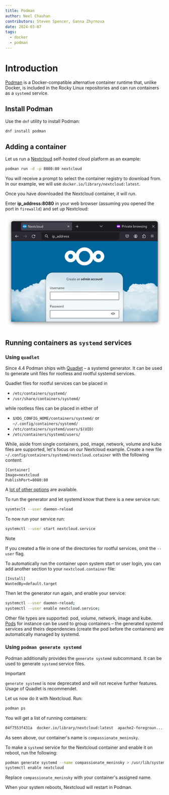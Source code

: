 ```yaml
---
title: Podman
author: Neel Chauhan
contributors: Steven Spencer, Ganna Zhyrnova
date: 2024-03-07
tags:
  - docker
  - podman
---
```


# Introduction

[Podman](https://podman.io/) is a Docker-compatible alternative container runtime that, unlike Docker, is included in the Rocky Linux repositories and can run containers as a `systemd` service.

## Install Podman

Use the `dnf` utility to install Podman:

```bash
dnf install podman
```

## Adding a container

Let us run a [Nextcloud](https://nextcloud.com/) self-hosted cloud platform as an example:

```bash
podman run -d -p 8080:80 nextcloud
```

You will receive a prompt to select the container registry to download from. In our example, we will use `docker.io/library/nextcloud:latest`.

Once you have downloaded the Nextcloud container, it will run.

Enter **ip_address:8080** in your web browser (assuming you opened the port in `firewalld`) and set up Nextcloud:

![Nextcloud in container](../images/podman_nextcloud.png)

## Running containers as `systemd` services

### Using `quadlet`

Since 4.4 Podman ships with [Quadlet](https://docs.podman.io/en/latest/markdown/podman-systemd.unit.5.html) – a systemd generator. It can be used to generate unit files for rootless and rootful systemd services.

Quadlet files for rootful services can be placed in 

- `/etc/containers/systemd/`
- `/usr/share/containers/systemd/`

while rootless files can be placed in either of

- `$XDG_CONFIG_HOME/containers/systemd/` or `~/.config/containers/systemd/`
- `/etc/containers/systemd/users/$(UID)`
- `/etc/containers/systemd/users/`

While, aside from single containers, pod, image, network, volume and kube files are supported, let's focus on our Nextcloud example. Create a new file `~/.config/containers/systemd/nextcloud.cotainer` with the following content:

```systemd
[Container]
Image=nextcloud
PublishPort=8080:80
```

A [lot of other options](https://docs.podman.io/en/latest/markdown/podman-systemd.unit.5.html#container-units-container) are available.

To run the generator and let systemd know that there is a new service run:

```bash
sysmteclt --user daemon-reload
```

To now run your service run:

```bash
systemctl --user start nextcloud.service
```

> [!NOTE]
> If you created a file in one of the directories for rootful services, omit the `--user` flag.

To automatically run the container upon system start or user login, you can add another section to your `nextcloud.container` file:

```systemd
[Install]
WantedBy=default.target
```

Then let the generator run again, and enable your service:

```bash
systemctl --user daemon-reload;
systemctl --user enable nextcloud.service;
```

Other file types are supported: pod, volume, network, image and kube. [Pods](https://docs.podman.io/en/latest/markdown/podman-systemd.unit.5.html#pod-units-pod) for instance can be used to group containers – the generated systemd services and theirs dependencies (create the pod before the containers) are automatically managed by systemd.

### Using `podman generate systemd`

Podman additionally provides the `generate systemd` subcommand. It can be used to generate `systemd` service files. 

> [!IMPORTANT]
> `generate systemd` is now deprecated and will not receive further features. Usage of Quadlet is recommendet.

Let us now do it with Nextcloud. Run:

```bash
podman ps
```

You will get a list of running containers:

```bash
04f7553f431a  docker.io/library/nextcloud:latest  apache2-foregroun...  5 minutes ago  Up 5 minutes  0.0.0.0:8080->80/tcp  compassionate_meninsky
```

As seen above, our container's name is `compassionate_meninsky`.

To make a `systemd` service for the Nextcloud container and enable it on reboot, run the following:

```bash
podman generate systemd --name compassionate_meninsky > /usr/lib/systemd/system/nextcloud.service
systemctl enable nextcloud
```

Replace `compassionate_meninsky` with your container's assigned name.

When your system reboots, Nextcloud will restart in Podman.
